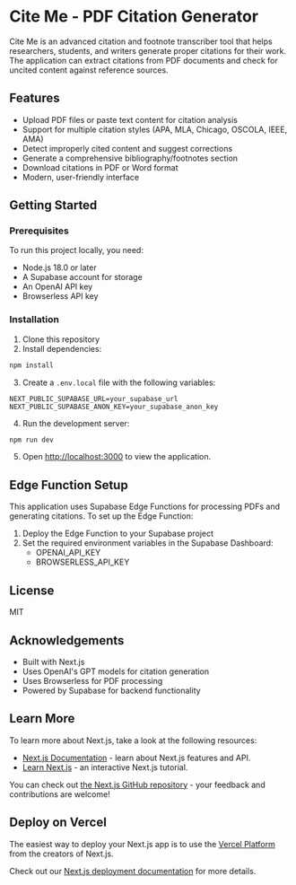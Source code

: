 # Cite Me - PDF Citation Generator

Cite Me is an advanced citation and footnote transcriber tool that helps researchers, students, and writers generate proper citations for their work. The application can extract citations from PDF documents and check for uncited content against reference sources.

## Features

- Upload PDF files or paste text content for citation analysis
- Support for multiple citation styles (APA, MLA, Chicago, OSCOLA, IEEE, AMA)
- Detect improperly cited content and suggest corrections
- Generate a comprehensive bibliography/footnotes section
- Download citations in PDF or Word format
- Modern, user-friendly interface

## Getting Started

### Prerequisites

To run this project locally, you need:
- Node.js 18.0 or later
- A Supabase account for storage
- An OpenAI API key
- Browserless API key

### Installation

1. Clone this repository
2. Install dependencies:
```bash
npm install
```

3. Create a `.env.local` file with the following variables:
```
NEXT_PUBLIC_SUPABASE_URL=your_supabase_url
NEXT_PUBLIC_SUPABASE_ANON_KEY=your_supabase_anon_key
```

4. Run the development server:
```bash
npm run dev
```

5. Open [http://localhost:3000](http://localhost:3000) to view the application.

## Edge Function Setup

This application uses Supabase Edge Functions for processing PDFs and generating citations. To set up the Edge Function:

1. Deploy the Edge Function to your Supabase project
2. Set the required environment variables in the Supabase Dashboard:
   - OPENAI_API_KEY
   - BROWSERLESS_API_KEY

## License

MIT

## Acknowledgements

- Built with Next.js
- Uses OpenAI's GPT models for citation generation
- Uses Browserless for PDF processing
- Powered by Supabase for backend functionality

## Learn More

To learn more about Next.js, take a look at the following resources:

- [Next.js Documentation](https://nextjs.org/docs) - learn about Next.js features and API.
- [Learn Next.js](https://nextjs.org/learn) - an interactive Next.js tutorial.

You can check out [the Next.js GitHub repository](https://github.com/vercel/next.js) - your feedback and contributions are welcome!

## Deploy on Vercel

The easiest way to deploy your Next.js app is to use the [Vercel Platform](https://vercel.com/new?utm_medium=default-template&filter=next.js&utm_source=create-next-app&utm_campaign=create-next-app-readme) from the creators of Next.js.

Check out our [Next.js deployment documentation](https://nextjs.org/docs/app/building-your-application/deploying) for more details.
